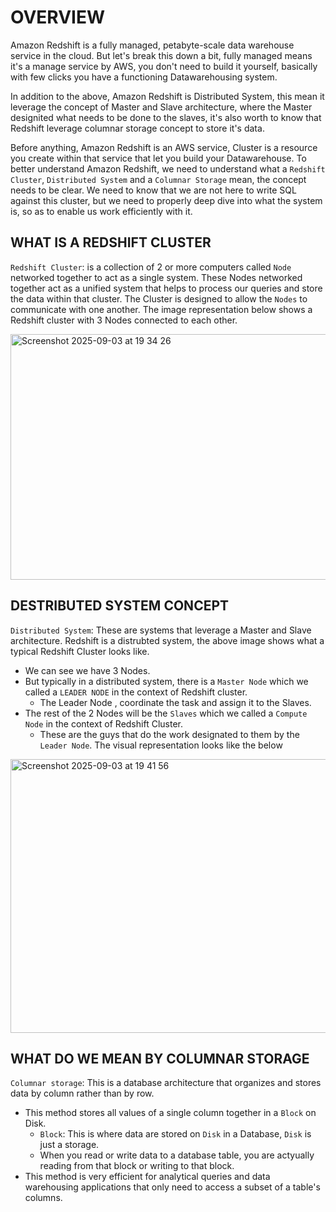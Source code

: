 # OVERVIEW
Amazon Redshift is a fully managed, petabyte-scale data warehouse service in the cloud.
But let's break this down a bit, fully managed means it's a manage service by AWS, 
you don't need to build it yourself, basically with few clicks you have a functioning Datawarehousing
system.

In addition to the above, Amazon Redshift is Distributed System, this mean it leverage the concept of Master and Slave architecture, 
where the Master designited what needs to be done to the slaves, it's also worth to know that Redshift
leverage columnar storage concept to store it's data. 

Before anything, Amazon Redshift is an AWS service, Cluster is a resource you create within that service that let you build your Datawarehouse. To better understand Amazon Redshift, we need to understand what a `Redshift Cluster`, `Distributed System` and a `Columnar Storage` mean, the concept needs to be clear.
We need to know that we are not here to write SQL against this cluster, but we need to properly
deep dive into what the system is, so as to enable us work efficiently with it.

## WHAT IS A REDSHIFT CLUSTER
`Redshift Cluster`: is a collection of 2 or more computers called `Node` networked together to act as a single system. These Nodes networked together act as a unified system that helps to process our queries and store the data within that cluster. The Cluster is designed to allow the `Nodes` to communicate with one another. The image representation below shows a Redshift cluster with 3 Nodes connected to each other.

<img width="555" height="393" alt="Screenshot 2025-09-03 at 19 34 26" src="https://github.com/user-attachments/assets/944e22c5-37b8-41bb-9ade-9708ecf86beb" />


## DESTRIBUTED SYSTEM CONCEPT
`Distributed System`: These are systems that leverage a Master and Slave architecture. Redshift is a distrubted system, the above image shows what a typical Redshift Cluster looks like. 
- We can see we have 3 Nodes.
- But typically in a distributed system, there is a `Master Node` which we called a `LEADER NODE` in the context of Redshift cluster.
  - The Leader Node , coordinate the task and assign it to the Slaves.
- The rest of the 2 Nodes will be the `Slaves` which we called a `Compute Node` in the context of Redshift Cluster.
  - These are the guys that do the work designated to them by the `Leader Node`.
The visual representation looks like the below

<img width="653" height="438" alt="Screenshot 2025-09-03 at 19 41 56" src="https://github.com/user-attachments/assets/09cd365e-7e49-43ae-bec7-9de73faaf5bf" />

## WHAT DO WE MEAN BY COLUMNAR STORAGE 
`Columnar storage`: This is a database architecture that organizes and stores data by column rather than by row. 
- This method stores all values of a single column together in a `Block` on Disk.
  - `Block`: This is where data are stored on `Disk` in a Database, `Disk` is just a storage.
  - When you read or write data to a database table, you are actyually reading from that block or writing to that block.
- This method is very efficient for analytical queries and data warehousing applications that only need to access a subset of a table's columns.
